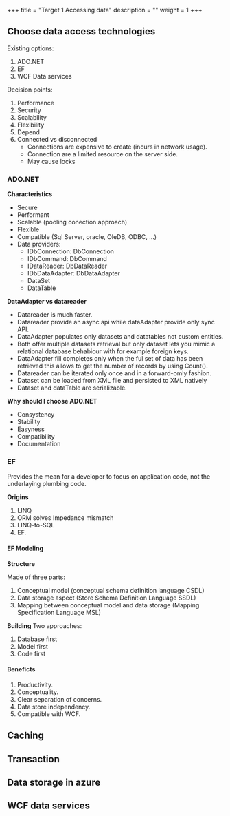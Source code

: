 +++
title = "Target 1 Accessing data"
description = ""
weight = 1
+++

## Choose data access technologies

Existing options:

1. ADO.NET
2. EF
3. WCF Data services

Decision points:

1. Performance
2. Security 
3. Scalability 
4. Flexibility 
5. Depend
6. Connected vs disconnected
    + Connections are expensive to create (incurs in network usage).
    + Connection are a limited resource on the server side.
    + May cause locks

### ADO.NET

**Characteristics**

+ Secure
+ Performant
+ Scalable (pooling conection approach)
+ Flexible
+ Compatible (Sql Server, oracle, OleDB, ODBC, ...)
+ Data providers:
    - IDbConnection: DbConnection
    - IDbCommand: DbCommand
    - IDataReader: DbDataReader
    - IDbDataAdapter: DbDataAdapter
    - DataSet
    - DataTable

**DataAdapter vs datareader**

+ Datareader is much faster.
+ Datareader provide an async api while dataAdapter provide only sync API.
+ DataAdapter populates only datasets and datatables not custom entities.
+ Both offer multiple datasets retrieval but only dataset lets you mimic a relational database behabiour with for example foreign keys.
+ DataAdapter fill completes only when the ful set of data has been retrieved this allows to get the number of records by using Count().
+ Datareader can be iterated only once and in a forward-omly fashion.
+ Dataset can be loaded from XML file and persisted to XML natively
+ Dataset and dataTable are serializable.

**Why should I choose ADO.NET**

+ Consystency
+ Stability
+ Easyness
+ Compatibility
+ Documentation

### EF
Provides the mean for a developer to focus on application code, not the underlaying plumbing code.

**Origins**

1. LINQ
2. ORM solves Impedance mismatch
3. LINQ-to-SQL
4. EF.

#### EF Modeling
**Structure**

Made of three parts:
1. Conceptual model (conceptual schema definition language CSDL)
2. Data storage aspect (Store Schema Definition Language SSDL)
3. Mapping between conceptual model and data storage (Mapping Specification Language MSL)

**Building**
Two approaches:
1. Database first
2. Model first
3. Code first

#### Beneficts

1. Productivity.
1. Conceptuality.
2. Clear separation of concerns.
3. Data store independency.
4. Compatible with WCF.



## Caching
## Transaction
## Data storage in azure
## WCF data services 
